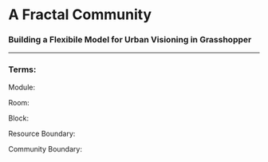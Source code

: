 # A Fractal Community
### Building a Flexibile Model for Urban Visioning in Grasshopper
---

### Terms:

Module:

Room:

Block:


Resource Boundary:

Community Boundary:
